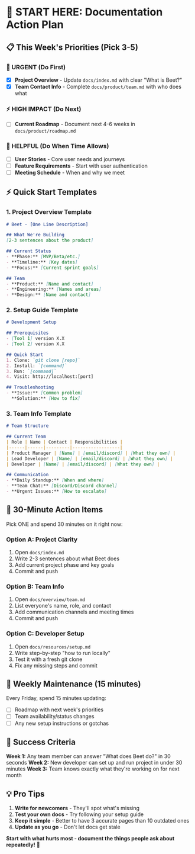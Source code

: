 # 🚀 START HERE: Documentation Action Plan

## 📋 This Week's Priorities (Pick 3-5)

### 🚨 URGENT (Do First)
- [x] **Project Overview** - Update `docs/index.md` with clear "What is Beet?"
- [x] **Team Contact Info** - Complete `docs/product/team.md` with who does what

### ⚡ HIGH IMPACT (Do Next)
- [ ] **Current Roadmap** - Document next 4-6 weeks in `docs/product/roadmap.md`

### 🎯 HELPFUL (Do When Time Allows)
- [ ] **User Stories** - Core user needs and journeys
- [ ] **Feature Requirements** - Start with user authentication
- [ ] **Meeting Schedule** - When and why we meet

## ⚡ Quick Start Templates

### 1. Project Overview Template
```markdown
# Beet - [One Line Description]

## What We're Building
[2-3 sentences about the product]

## Current Status
- **Phase:** [MVP/Beta/etc.]
- **Timeline:** [Key dates]
- **Focus:** [Current sprint goals]

## Team
- **Product:** [Name and contact]
- **Engineering:** [Names and areas]
- **Design:** [Name and contact]
```

### 2. Setup Guide Template
```markdown
# Development Setup

## Prerequisites
- [Tool 1] version X.X
- [Tool 2] version X.X

## Quick Start
1. Clone: `git clone [repo]`
2. Install: `[command]`
3. Run: `[command]`
4. Visit: http://localhost:[port]

## Troubleshooting
- **Issue:** [Common problem]
  **Solution:** [How to fix]
```

### 3. Team Info Template
```markdown
# Team Structure

## Current Team
| Role | Name | Contact | Responsibilities |
|------|------|---------|------------------|
| Product Manager | [Name] | [email/discord] | [What they own] |
| Lead Developer | [Name] | [email/discord] | [What they own] |
| Developer | [Name] | [email/discord] | [What they own] |

## Communication
- **Daily Standup:** [When and where]
- **Team Chat:** [Discord/Discord channel]
- **Urgent Issues:** [How to escalate]
```

## 🎯 30-Minute Action Items

Pick ONE and spend 30 minutes on it right now:

### Option A: Project Clarity
1. Open `docs/index.md`
2. Write 2-3 sentences about what Beet does
3. Add current project phase and key goals
4. Commit and push

### Option B: Team Info
1. Open `docs/overview/team.md`
2. List everyone's name, role, and contact
3. Add communication channels and meeting times
4. Commit and push

### Option C: Developer Setup
1. Open `docs/resources/setup.md`
2. Write step-by-step "how to run locally"
3. Test it with a fresh git clone
4. Fix any missing steps and commit

## 🔄 Weekly Maintenance (15 minutes)

Every Friday, spend 15 minutes updating:
- [ ] Roadmap with next week's priorities
- [ ] Team availability/status changes
- [ ] Any new setup instructions or gotchas

## 🎉 Success Criteria

**Week 1:** Any team member can answer "What does Beet do?" in 30 seconds
**Week 2:** New developer can set up and run project in under 30 minutes
**Week 3:** Team knows exactly what they're working on for next month

## 💡 Pro Tips

1. **Write for newcomers** - They'll spot what's missing
2. **Test your own docs** - Try following your setup guide
3. **Keep it simple** - Better to have 3 accurate pages than 10 outdated ones
4. **Update as you go** - Don't let docs get stale

**Start with what hurts most - document the things people ask about repeatedly!** 🚀
